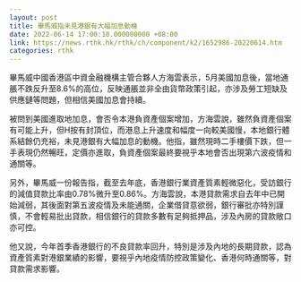 ```yaml
---
layout: post
title: 畢馬威指未見港銀有大幅加息動機
date: 2022-06-14 17:00:18.000000000 +08:00
link: https://news.rthk.hk/rthk/ch/component/k2/1652986-20220614.htm
categories: rthk
---
```


畢馬威中國香港區中資金融機構主管合夥人方海雲表示，5月美國加息後，當地通脹不跌反升至8.6%的高位，反映通脹並非全由貨幣政策引起，亦涉及勞工短缺及供應鏈等問題，但相信美國加息會持續。

被問到美國進取地加息，會否令本港負資產個案增加，方海雲說，雖然負資產個案有可能上升，但H按有封頂位，而港息上升速度和幅度一向較美國慢，本地銀行體系結餘仍充裕，未見港銀有大幅加息的動機。他指，雖然現時二手樓價下跌，但一手表現仍然暢旺，定價亦進取，負資產個案最終要視乎本地會否出現第六波疫情和通關等。

另外，畢馬威一份報告指，截至去年底，香港銀行業資產質素輕微惡化，受訪銀行的減值貸款比率由0.78%微升至0.86%。方海雲說，本港貸款需求自去年中已開始減弱，其後面對第五波疫情及未能通關，企業借貸意欲弱，銀行審批亦特別謹慎，不會輕易批出貸款，相信銀行的貸款多數有足夠抵押品，涉及內房的貸款敞口亦可控。

他又說，今年首季香港銀行的不良貸款率回升，特別是涉及內地的長期貸款，認為資產質素對港銀業績的影響，要視乎內地疫情防控政策變化、香港何時通關等，對貸款需求影響。
